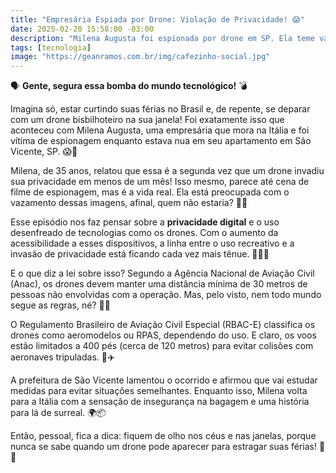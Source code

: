 ```yaml
---
title: "Empresária Espiada por Drone: Violação de Privacidade! 😱"
date: 2025-02-20 15:58:00 -03:00
description: "Milena Augusta foi espionada por drone em SP. Ela teme vazamento de imagens e sente-se insegura. 🚁👀"
tags: [tecnologia]
image: "https://geanramos.com.br/img/cafezinho-social.jpg"
---
```


🗣️ **Gente, segura essa bomba do mundo tecnológico!** 💣

Imagina só, estar curtindo suas férias no Brasil e, de repente, se deparar com um drone bisbilhoteiro na sua janela! Foi exatamente isso que aconteceu com Milena Augusta, uma empresária que mora na Itália e foi vítima de espionagem enquanto estava nua em seu apartamento em São Vicente, SP. 😱👀

Milena, de 35 anos, relatou que essa é a segunda vez que um drone invadiu sua privacidade em menos de um mês! Isso mesmo, parece até cena de filme de espionagem, mas é a vida real. Ela está preocupada com o vazamento dessas imagens, afinal, quem não estaria? 📸💔

Esse episódio nos faz pensar sobre a **privacidade digital** e o uso desenfreado de tecnologias como os drones. Com o aumento da acessibilidade a esses dispositivos, a linha entre o uso recreativo e a invasão de privacidade está ficando cada vez mais tênue. 🚁🕵️‍♂️

E o que diz a lei sobre isso? Segundo a Agência Nacional de Aviação Civil (Anac), os drones devem manter uma distância mínima de 30 metros de pessoas não envolvidas com a operação. Mas, pelo visto, nem todo mundo segue as regras, né? 😬📏

O Regulamento Brasileiro de Aviação Civil Especial (RBAC-E) classifica os drones como aeromodelos ou RPAS, dependendo do uso. E claro, os voos estão limitados a 400 pés (cerca de 120 metros) para evitar colisões com aeronaves tripuladas. 🚀✈️

A prefeitura de São Vicente lamentou o ocorrido e afirmou que vai estudar medidas para evitar situações semelhantes. Enquanto isso, Milena volta para a Itália com a sensação de insegurança na bagagem e uma história para lá de surreal. 🌍📦

Então, pessoal, fica a dica: fiquem de olho nos céus e nas janelas, porque nunca se sabe quando um drone pode aparecer para estragar suas férias! 🚨😅
